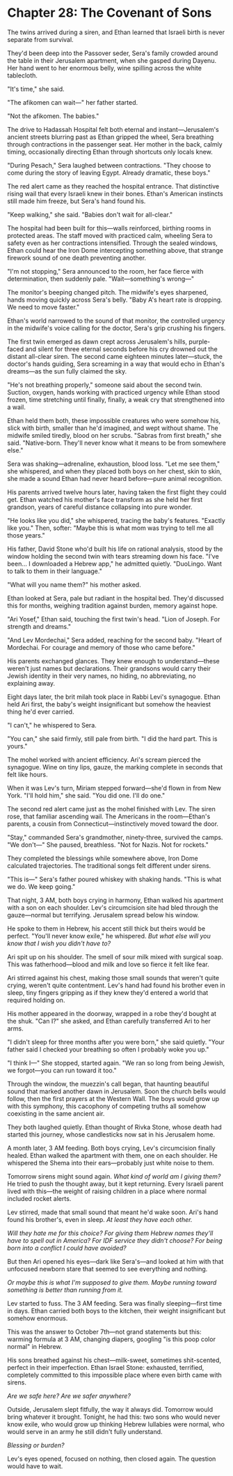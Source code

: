 # Chapter 28: The Covenant of Sons

The twins arrived during a siren, and Ethan learned that Israeli birth is never separate from survival.

They'd been deep into the Passover seder, Sera's family crowded around the table in their Jerusalem apartment, when she gasped during Dayenu. Her hand went to her enormous belly, wine spilling across the white tablecloth.

"It's time," she said.

"The afikomen can wait—" her father started.

"Not the afikomen. The babies."

The drive to Hadassah Hospital felt both eternal and instant—Jerusalem's ancient streets blurring past as Ethan gripped the wheel, Sera breathing through contractions in the passenger seat. Her mother in the back, calmly timing, occasionally directing Ethan through shortcuts only locals knew.

"During Pesach," Sera laughed between contractions. "They choose to come during the story of leaving Egypt. Already dramatic, these boys."

The red alert came as they reached the hospital entrance. That distinctive rising wail that every Israeli knew in their bones. Ethan's American instincts still made him freeze, but Sera's hand found his.

"Keep walking," she said. "Babies don't wait for all-clear."

The hospital had been built for this—walls reinforced, birthing rooms in protected areas. The staff moved with practiced calm, wheeling Sera to safety even as her contractions intensified. Through the sealed windows, Ethan could hear the Iron Dome intercepting something above, that strange firework sound of one death preventing another.

"I'm not stopping," Sera announced to the room, her face fierce with determination, then suddenly pale. "Wait—something's wrong—"

The monitor's beeping changed pitch. The midwife's eyes sharpened, hands moving quickly across Sera's belly. "Baby A's heart rate is dropping. We need to move faster."

Ethan's world narrowed to the sound of that monitor, the controlled urgency in the midwife's voice calling for the doctor, Sera's grip crushing his fingers.

The first twin emerged as dawn crept across Jerusalem's hills, purple-faced and silent for three eternal seconds before his cry drowned out the distant all-clear siren. The second came eighteen minutes later—stuck, the doctor's hands guiding, Sera screaming in a way that would echo in Ethan's dreams—as the sun fully claimed the sky.

"He's not breathing properly," someone said about the second twin. Suction, oxygen, hands working with practiced urgency while Ethan stood frozen, time stretching until finally, finally, a weak cry that strengthened into a wail.

Ethan held them both, these impossible creatures who were somehow his, slick with birth, smaller than he'd imagined, and wept without shame. The midwife smiled tiredly, blood on her scrubs. "Sabras from first breath," she said. "Native-born. They'll never know what it means to be from somewhere else."

Sera was shaking—adrenaline, exhaustion, blood loss. "Let me see them," she whispered, and when they placed both boys on her chest, skin to skin, she made a sound Ethan had never heard before—pure animal recognition.

His parents arrived twelve hours later, having taken the first flight they could get. Ethan watched his mother's face transform as she held her first grandson, years of careful distance collapsing into pure wonder.

"He looks like you did," she whispered, tracing the baby's features. "Exactly like you." Then, softer: "Maybe this is what mom was trying to tell me all those years."

His father, David Stone who'd built his life on rational analysis, stood by the window holding the second twin with tears streaming down his face. "I've been... I downloaded a Hebrew app," he admitted quietly. "DuoLingo. Want to talk to them in their language."

"What will you name them?" his mother asked.

Ethan looked at Sera, pale but radiant in the hospital bed. They'd discussed this for months, weighing tradition against burden, memory against hope.

"Ari Yosef," Ethan said, touching the first twin's head. "Lion of Joseph. For strength and dreams."

"And Lev Mordechai," Sera added, reaching for the second baby. "Heart of Mordechai. For courage and memory of those who came before."

His parents exchanged glances. They knew enough to understand—these weren't just names but declarations. Their grandsons would carry their Jewish identity in their very names, no hiding, no abbreviating, no explaining away.

Eight days later, the brit milah took place in Rabbi Levi's synagogue. Ethan held Ari first, the baby's weight insignificant but somehow the heaviest thing he'd ever carried.

"I can't," he whispered to Sera.

"You can," she said firmly, still pale from birth. "I did the hard part. This is yours."

The mohel worked with ancient efficiency. Ari's scream pierced the synagogue. Wine on tiny lips, gauze, the marking complete in seconds that felt like hours.

When it was Lev's turn, Miriam stepped forward—she'd flown in from New York. "I'll hold him," she said. "You did one. I'll do one."

The second red alert came just as the mohel finished with Lev. The siren rose, that familiar ascending wail. The Americans in the room—Ethan's parents, a cousin from Connecticut—instinctively moved toward the door.

"Stay," commanded Sera's grandmother, ninety-three, survived the camps. "We don't—" She paused, breathless. "Not for Nazis. Not for rockets."

They completed the blessings while somewhere above, Iron Dome calculated trajectories. The traditional songs felt different under sirens.

"This is—" Sera's father poured whiskey with shaking hands. "This is what we do. We keep going."

That night, 3 AM, both boys crying in harmony, Ethan walked his apartment with a son on each shoulder. Lev's circumcision site had bled through the gauze—normal but terrifying. Jerusalem spread below his window.

He spoke to them in Hebrew, his accent still thick but theirs would be perfect. "You'll never know exile," he whispered. *But what else will you know that I wish you didn't have to?*

Ari spit up on his shoulder. The smell of sour milk mixed with surgical soap. This was fatherhood—blood and milk and love so fierce it felt like fear.

Ari stirred against his chest, making those small sounds that weren't quite crying, weren't quite contentment. Lev's hand had found his brother even in sleep, tiny fingers gripping as if they knew they'd entered a world that required holding on.

His mother appeared in the doorway, wrapped in a robe they'd bought at the shuk. "Can I?" she asked, and Ethan carefully transferred Ari to her arms.

"I didn't sleep for three months after you were born," she said quietly. "Your father said I checked your breathing so often I probably woke you up."

"I think I—" She stopped, started again. "We ran so long from being Jewish, we forgot—you can run toward it too."


Through the window, the muezzin's call began, that haunting beautiful sound that marked another dawn in Jerusalem. Soon the church bells would follow, then the first prayers at the Western Wall. The boys would grow up with this symphony, this cacophony of competing truths all somehow coexisting in the same ancient air.


They both laughed quietly. Ethan thought of Rivka Stone, whose death had started this journey, whose candlesticks now sat in his Jerusalem home.

A month later, 3 AM feeding. Both boys crying, Lev's circumcision finally healed. Ethan walked the apartment with them, one on each shoulder. He whispered the Shema into their ears—probably just white noise to them.

Tomorrow sirens might sound again. *What kind of world am I giving them?* He tried to push the thought away, but it kept returning. Every Israeli parent lived with this—the weight of raising children in a place where normal included rocket alerts.

Lev stirred, made that small sound that meant he'd wake soon. Ari's hand found his brother's, even in sleep. *At least they have each other.*

*Will they hate me for this choice? For giving them Hebrew names they'll have to spell out in America? For IDF service they didn't choose? For being born into a conflict I could have avoided?*

But then Ari opened his eyes—dark like Sera's—and looked at him with that unfocused newborn stare that seemed to see everything and nothing. 

*Or maybe this is what I'm supposed to give them. Maybe running toward something is better than running from it.*

Lev started to fuss. The 3 AM feeding. Sera was finally sleeping—first time in days. Ethan carried both boys to the kitchen, their weight insignificant but somehow enormous. 

This was the answer to October 7th—not grand statements but this: warming formula at 3 AM, changing diapers, googling "is this poop color normal" in Hebrew.

His sons breathed against his chest—milk-sweet, sometimes shit-scented, perfect in their imperfection. Ethan Israel Stone: exhausted, terrified, completely committed to this impossible place where even birth came with sirens.

*Are we safe here? Are we safer anywhere?* 

Outside, Jerusalem slept fitfully, the way it always did. Tomorrow would bring whatever it brought. Tonight, he had this: two sons who would never know exile, who would grow up thinking Hebrew lullabies were normal, who would serve in an army he still didn't fully understand.

*Blessing or burden?* 

Lev's eyes opened, focused on nothing, then closed again. The question would have to wait.